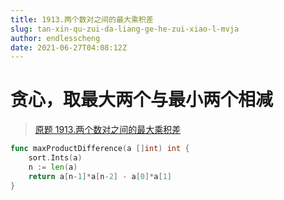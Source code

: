 ```yaml
---
title: 1913.两个数对之间的最大乘积差
slug: tan-xin-qu-zui-da-liang-ge-he-zui-xiao-l-mvja
author: endlesscheng
date: 2021-06-27T04:08:12Z
---
```

# 贪心，取最大两个与最小两个相减
 
> [原题 1913.两个数对之间的最大乘积差](https://leetcode.cn/problems/maximum-product-difference-between-two-pairs)
```go
func maxProductDifference(a []int) int {
	sort.Ints(a)
	n := len(a)
	return a[n-1]*a[n-2] - a[0]*a[1]
}
```
